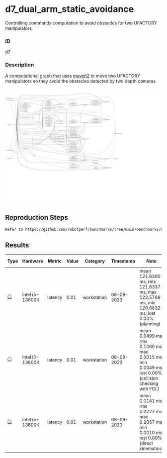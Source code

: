 # d7_dual_arm_static_avoidance

Controlling commands computation to avoid obstacles for two UFACTORY manipulators.

### ID
d7

### Description
A computational graph that uses [moveit2](https://github.com/ros-planning/moveit2) to move two UFACTORY manipulators so they avoid the obstacles detected by two depth cameras.

![](../../../imgs/d7_dual_arm_static_avoidance.svg)

## Reproduction Steps

```bash
Refer to https://github.com/robotperf/benchmarks/tree/main/benchmarks/manipulation/d7_dual_arm_static_avoidance and review the launch files to reproduce this package.
```

## Results

| Type | Hardware | Metric | Value | Category | Timestamp | Note | Data Source |
| --- | --- | --- | --- | --- | --- | --- | --- |
| [:white_circle:](https://github.com/robotperf/benchmarks/blob/main/benchmarks/README.md#type) | Intel i5-13600K | latency | 0.01 | workstation | 08-09-2023 | mean 121.6300 ms, rms 121.6337 ms, max 122.5769 ms, min 120.6832 ms, lost 0.00% (planning) | [N/A](https://github.com/robotperf/rosbags/tree/main/N/A) |
| [:white_circle:](https://github.com/robotperf/benchmarks/blob/main/benchmarks/README.md#type) | Intel i5-13600K | latency | 0.01 | workstation | 08-09-2023 | mean 0.0499  ms, rms 0.1060 ms, max 2.3015 ms, min 0.0049 ms, lost 0.00% (collision checking with FCL) | [N/A](https://github.com/robotperf/rosbags/tree/main/N/A) |
| [:white_circle:](https://github.com/robotperf/benchmarks/blob/main/benchmarks/README.md#type) | Intel i5-13600K | latency | 0.01 | workstation | 08-09-2023 | mean 0.0141  ms, rms 0.0227 ms, max 0.2057 ms, min 0.0010  ms, lost 0.00% (direct kinematics) | [N/A](https://github.com/robotperf/rosbags/tree/main/N/A) |

